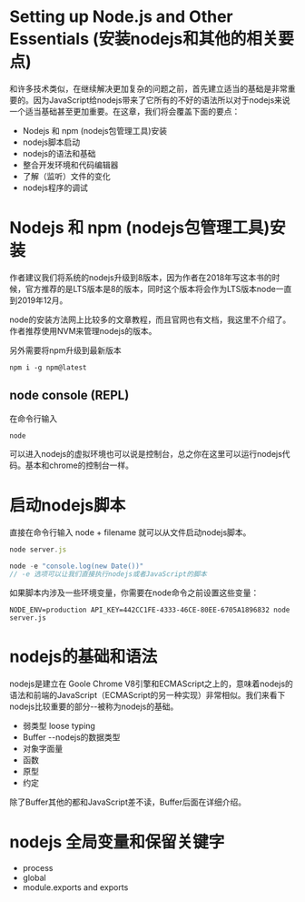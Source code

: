 # Setting up Node.js and Other Essentials (安装nodejs和其他的相关要点)

和许多技术类似，在继续解决更加复杂的问题之前，首先建立适当的基础是非常重要的。因为JavaScript给nodejs带来了它所有的不好的语法所以对于nodejs来说一个适当基础甚至更加重要。在这章，我们将会覆盖下面的要点：

* Nodejs 和 npm (nodejs包管理工具)安装
* nodejs脚本启动
* nodejs的语法和基础
* 整合开发环境和代码编辑器
* 了解（监听）文件的变化
* nodejs程序的调试

# Nodejs 和 npm (nodejs包管理工具)安装

作者建议我们将系统的nodejs升级到8版本，因为作者在2018年写这本书的时候，官方推荐的是LTS版本是8的版本，同时这个版本将会作为LTS版本node一直到2019年12月。

node的安装方法网上比较多的文章教程，而且官网也有文档，我这里不介绍了。作者推荐使用NVM来管理nodejs的版本。

另外需要将npm升级到最新版本
~~~shell
npm i -g npm@latest
~~~

## node console (REPL)

在命令行输入
~~~
node
~~~
可以进入nodejs的虚拟环境也可以说是控制台，总之你在这里可以运行nodejs代码。基本和chrome的控制台一样。

# 启动nodejs脚本
直接在命令行输入 node + filename 就可以从文件启动nodejs脚本。
~~~js
node server.js

node -e "console.log(new Date())"
// -e 选项可以让我们直接执行nodejs或者JavaScript的脚本
~~~ 
如果脚本内涉及一些环境变量，你需要在node命令之前设置这些变量：
~~~
NODE_ENV=production API_KEY=442CC1FE-4333-46CE-80EE-6705A1896832 node server.js
~~~

# nodejs的基础和语法
nodejs是建立在 Goole Chrome V8引擎和ECMAScript之上的，意味着nodejs的语法和前端的JavaScript（ECMAScript的另一种实现）非常相似。我们来看下nodejs比较重要的部分--被称为nodejs的基础。

* 弱类型 loose typing
* Buffer --nodejs的数据类型
* 对象字面量
* 函数
* 原型
* 约定

除了Buffer其他的都和JavaScript差不读，Buffer后面在详细介绍。

# nodejs 全局变量和保留关键字

* process
* global
* module.exports and exports

